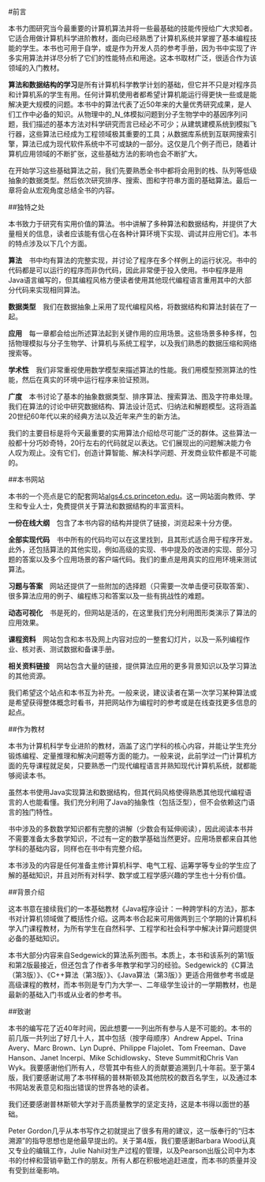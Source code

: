 #前言

本书力图研究当今最重要的计算机算法并将一些最基础的技能传授给广大求知者。它适合用做计算机科学进阶教材，面向已经熟悉了计算机系统并掌握了基本编程技能的学生。本书也可用于自学，或是作为开发人员的参考手册，因为书中实现了许多实用算法并详尽分析了它们的性能特点和用途。这本书取材广泛，很适合作为该领域的入门教材。

**算法和数据结构的学习**是所有计算机科学教学计划的基础，但它并不只是对程序员和计算机系的学生有用。任何计算机使用者都希望计算机能运行得更快一些或是能解决更大规模的问题。本书中的算法代表了近50年来的大量优秀研究成果，是人们工作中必备的知识。从物理中的_N_体模拟问题到分子生物学中的基因序列问题，我们描述的基本方法对科学研究而言已经必不可少；从建筑建模系统到模拟飞行器，这些算法已经成为工程领域极其重要的工具；从数据库系统到互联网搜索引擎，算法已成为现代软件系统中不可或缺的一部分。这仅是几个例子而已，随着计算机应用领域的不断扩张，这些基础方法的影响也会不断扩大。

在开始学习这些基础算法之前，我们先要熟悉全书中都将会用到的栈、队列等低级抽象的数据类型。然后依次研究排序、搜索、图和字符串方面的基础算法。最后一章将会从宏观角度总结全书的内容。

##独特之处

本书致力于研究有实用价值的算法。书中讲解了多种算法和数据结构，并提供了大量相关的信息，读者应该能有信心在各种计算环境下实现、调试并应用它们。本书的特点涉及以下几个方面。

**算法**　书中均有算法的完整实现，并讨论了程序在多个样例上的运行状况。书中的代码都是可以运行的程序而非伪代码，因此非常便于投入使用。书中程序是用Java语言编写的，但其编程风格方便读者使用其他现代编程语言重用其中的大部分代码来实现相同算法。

**数据类型**　我们在数据抽象上采用了现代编程风格，将数据结构和算法封装在了一起。

**应用**　每一章都会给出所述算法起到关键作用的应用场景。这些场景多种多样，包括物理模拟与分子生物学、计算机与系统工程学，以及我们熟悉的数据压缩和网络搜索等。

**学术性**　我们非常重视使用数学模型来描述算法的性能。我们用模型预测算法的性能，然后在真实的环境中运行程序来验证预测。

**广度**　本书讨论了基本的抽象数据类型、排序算法、搜索算法、图及字符串处理。我们在算法的讨论中研究数据结构、算法设计范式、归纳法和解题模型。这将涵盖20世纪60年代以来的经典方法以及近年来产生的新方法。

我们的主要目标是将今天最重要的实用算法介绍给尽可能广泛的群体。这些算法一般都十分巧妙奇特，20行左右的代码就足以表达。它们展现出的问题解决能力令人叹为观止。没有它们，创造计算智能、解决科学问题、开发商业软件都是不可能的。

##本书网站

本书的一个亮点是它的配套网站[algs4.cs.princeton.edu](http://algs4.cs.princeton.edu)。这一网站面向教师、学生和专业人士，免费提供关于算法和数据结构的丰富资料。

**一份在线大纲**　包含了本书内容的结构并提供了链接，浏览起来十分方便。

**全部实现代码**　书中所有的代码均可以在这里找到，且其形式适合用于程序开发。此外，还包括算法的其他实现，例如高级的实现、书中提及的改进的实现、部分习题的答案以及多个应用场景的客户端代码。我们的重点是用真实的应用环境来测试算法。

**习题与答案**　网站还提供了一些附加的选择题（只需要一次单击便可获取答案）、很多算法应用的例子、编程练习和答案以及一些有挑战性的难题。

**动态可视化**　书是死的，但网站是活的，在这里我们充分利用图形类演示了算法的应用效果。

**课程资料**　网站包含和本书及网上内容对应的一整套幻灯片，以及一系列编程作业、核对表、测试数据和备课手册。

**相关资料链接**　网站包含大量的链接，提供算法应用的更多背景知识以及学习算法的其他资源。

我们希望这个站点和本书互为补充。一般来说，建议读者在第一次学习某种算法或是希望获得整体概念时看书，并把网站作为编程时的参考或是在线查找更多信息的起点。

##作为教材

本书为计算机科学专业进阶的教材，涵盖了这门学科的核心内容，并能让学生充分锻炼编程、定量推理和解决问题等方面的能力。一般来说，此前学过一门计算机方面的先导课程就足矣，只要熟悉一门现代编程语言并熟知现代计算机系统，就都能够阅读本书。

虽然本书使用Java实现算法和数据结构，但其代码风格使得熟悉其他现代编程语言的人也能看懂。我们充分利用了Java的抽象性（包括泛型），但不会依赖这门语言的独门特性。

书中涉及的多数数学知识都有完整的讲解（少数会有延伸阅读），因此阅读本书并不需要准备太多数学知识，不过有一定的数学基础当然更好。应用场景都来自其他学科的基础内容，同样也在书中有完整介绍。

本书涉及的内容是任何准备主修计算机科学、电气工程、运筹学等专业的学生应了解的基础知识，并且对所有对科学、数学或工程学感兴趣的学生也十分有价值。

##背景介绍

这本书意在接续我们的一本基础教材《Java程序设计：一种跨学科的方法》，那本书对计算机领域做了概括性介绍。这两本书合起来可用做两到三个学期的计算机科学入门课程教材，为所有学生在自然科学、工程学和社会科学中解决计算问题提供必备的基础知识。

本书大部分内容来自Sedgewick的算法系列图书。本质上，本书和该系列的第1版和第2版最接近，但还包含了作者多年教学和学习的经验。Sedgewick的《C算法（第3版）》、《C++算法（第3版）》、《Java算法（第3版）》更适合用做参考书或是高级课程的教材，而本书则是专门为大学一、二年级学生设计的一学期教材，也是最新的基础入门书或从业者的参考书。

##致谢

本书的编写花了近40年时间，因此想要一一列出所有参与人是不可能的。本书的前几版一共列出了好几十人，其中包括（按字母顺序）Andrew Appel、Trina Avery、Marc Brown、Lyn Dupré、Philippe Flajolet、Tom Freeman、Dave Hanson、Janet Incerpi、Mike Schidlowsky、Steve Summit和Chris Van Wyk。我要感谢他们所有人，尽管其中有些人的贡献要追溯到几十年前。至于第4版，我们要感谢试用了本书样稿的普林斯顿及其他院校的数百名学生，以及通过本书网站发表意见和指出错误的世界各地的读者。

我们还要感谢普林斯顿大学对于高质量教学的坚定支持，这是本书得以面世的基础。

Peter Gordon几乎从本书写作之初就提出了很多有用的建议，这一版奉行的“归本溯源”的指导思想也是他最早提出的。关于第4版，我们要感谢Barbara Wood认真又专业的编辑工作，Julie Nahil对生产过程的管理，以及Pearson出版公司中为本书的付梓和营销辛勤工作的朋友。所有人都在积极地追赶进度，而本书的质量并没有受到丝毫影响。